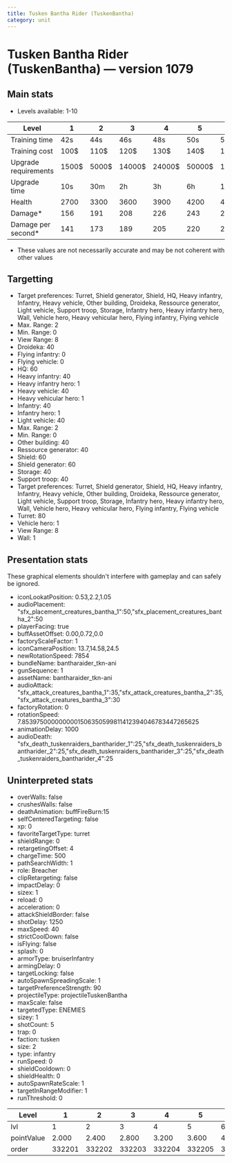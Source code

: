 ```yaml
---
title: Tusken Bantha Rider (TuskenBantha)
category: unit
---
```


# Tusken Bantha Rider (TuskenBantha) — version 1079

## Main stats

  * Levels available: 1-10

|Level               |1    |2    |3     |4     |5     |6      |7      |8      |9       |10      |
|--------------------|-----|-----|------|------|------|-------|-------|-------|--------|--------|
|Training time       |42s  |44s  |46s   |48s   |50s   |52s    |54s    |56s    |58s     |1m      |
|Training cost       |100$ |110$ |120$  |130$  |140$  |150$   |160$   |170$   |180$    |190$    |
|Upgrade requirements|1500$|5000$|14000$|24000$|50000$|100000$|200000$|750000$|2000000$|4000000$|
|Upgrade time        |10s  |30m  |2h    |3h    |6h    |12h    |1d     |2d     |3d      |4d      |
|Health              |2700 |3300 |3600  |3900  |4200  |4500   |4800   |5100   |5400    |6000    |
|Damage*             |156  |191  |208   |226   |243   |260    |278    |295    |312     |347     |
|Damage per second*  |141  |173  |189   |205   |220   |236    |252    |268    |283     |315     |

* These values are not necessarily accurate and may be not coherent with other values

## Targetting

  * Target preferences: Turret, Shield generator, Shield, HQ, Heavy infantry, Infantry, Heavy vehicle, Other building, Droideka, Ressource generator, Light vehicle, Support troop, Storage, Infantry hero, Heavy infantry hero, Wall, Vehicle hero, Heavy vehicular hero, Flying infantry, Flying vehicle
  * Max. Range: 2
  * Min. Range: 0
  * View Range: 8
  * Droideka: 40
  * Flying infantry: 0
  * Flying vehicle: 0
  * HQ: 60
  * Heavy infantry: 40
  * Heavy infantry hero: 1
  * Heavy vehicle: 40
  * Heavy vehicular hero: 1
  * Infantry: 40
  * Infantry hero: 1
  * Light vehicle: 40
  * Max. Range: 2
  * Min. Range: 0
  * Other building: 40
  * Ressource generator: 40
  * Shield: 60
  * Shield generator: 60
  * Storage: 40
  * Support troop: 40
  * Target preferences: Turret, Shield generator, Shield, HQ, Heavy infantry, Infantry, Heavy vehicle, Other building, Droideka, Ressource generator, Light vehicle, Support troop, Storage, Infantry hero, Heavy infantry hero, Wall, Vehicle hero, Heavy vehicular hero, Flying infantry, Flying vehicle
  * Turret: 80
  * Vehicle hero: 1
  * View Range: 8
  * Wall: 1

## Presentation stats

These graphical elements shouldn't interfere with gameplay and can safely be ignored.

  * iconLookatPosition: 0.53,2.2,1.05
  * audioPlacement: "sfx_placement_creatures_bantha_1":50,"sfx_placement_creatures_bantha_2":50
  * playerFacing: true
  * buffAssetOffset: 0.00,0.72,0.0
  * factoryScaleFactor: 1
  * iconCameraPosition: 13.7,14.58,24.5
  * newRotationSpeed: 7854
  * bundleName: bantharaider_tkn-ani
  * gunSequence: 1
  * assetName: bantharaider_tkn-ani
  * audioAttack: "sfx_attack_creatures_bantha_1":35,"sfx_attack_creatures_bantha_2":35,"sfx_attack_creatures_bantha_3":30
  * factoryRotation: 0
  * rotationSpeed: 7.8539750000000001506350599811412394046783447265625
  * animationDelay: 1000
  * audioDeath: "sfx_death_tuskenraiders_bantharider_1":25,"sfx_death_tuskenraiders_bantharider_2":25,"sfx_death_tuskenraiders_bantharider_3":25,"sfx_death_tuskenraiders_bantharider_4":25

## Uninterpreted stats

  * overWalls: false
  * crushesWalls: false
  * deathAnimation: buffFireBurn:15
  * selfCenteredTargeting: false
  * xp: 0
  * favoriteTargetType: turret
  * shieldRange: 0
  * retargetingOffset: 4
  * chargeTime: 500
  * pathSearchWidth: 1
  * role: Breacher
  * clipRetargeting: false
  * impactDelay: 0
  * sizex: 1
  * reload: 0
  * acceleration: 0
  * attackShieldBorder: false
  * shotDelay: 1250
  * maxSpeed: 40
  * strictCoolDown: false
  * isFlying: false
  * splash: 0
  * armorType: bruiserInfantry
  * armingDelay: 0
  * targetLocking: false
  * autoSpawnSpreadingScale: 1
  * targetPreferenceStrength: 90
  * projectileType: projectileTuskenBantha
  * maxScale: false
  * targetedType: ENEMIES
  * sizey: 1
  * shotCount: 5
  * trap: 0
  * faction: tusken
  * size: 2
  * type: infantry
  * runSpeed: 0
  * shieldCooldown: 0
  * shieldHealth: 0
  * autoSpawnRateScale: 1
  * targetInRangeModifier: 1
  * runThreshold: 0

|Level     |1     |2     |3     |4     |5     |6     |7     |8     |9     |10    |
|----------|------|------|------|------|------|------|------|------|------|------|
|lvl       |1     |2     |3     |4     |5     |6     |7     |8     |9     |10    |
|pointValue|2.000 |2.400 |2.800 |3.200 |3.600 |4.000 |4.400 |4.800 |5.200 |6.000 |
|order     |332201|332202|332203|332204|332205|332206|332207|332208|332209|332210|

